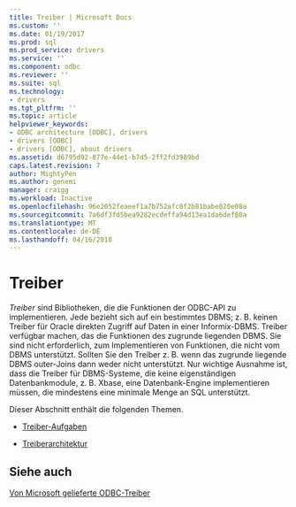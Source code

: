 ```yaml
---
title: Treiber | Microsoft Docs
ms.custom: ''
ms.date: 01/19/2017
ms.prod: sql
ms.prod_service: drivers
ms.service: ''
ms.component: odbc
ms.reviewer: ''
ms.suite: sql
ms.technology:
- drivers
ms.tgt_pltfrm: ''
ms.topic: article
helpviewer_keywords:
- ODBC architecture [ODBC], drivers
- drivers [ODBC]
- drivers [ODBC], about drivers
ms.assetid: d6795d92-877e-44e1-b7d5-2ff2fd3989bd
caps.latest.revision: 7
author: MightyPen
ms.author: genemi
manager: craigg
ms.workload: Inactive
ms.openlocfilehash: 96e2052feaeef1a7b752afc8f2b81babe820e08a
ms.sourcegitcommit: 7a6df3fd5bea9282ecdeffa94d13ea1da6def80a
ms.translationtype: MT
ms.contentlocale: de-DE
ms.lasthandoff: 04/16/2018
---
```

# <a name="drivers"></a>Treiber
*Treiber* sind Bibliotheken, die die Funktionen der ODBC-API zu implementieren. Jede bezieht sich auf ein bestimmtes DBMS; z. B. keinen Treiber für Oracle direkten Zugriff auf Daten in einer Informix-DBMS. Treiber verfügbar machen, das die Funktionen des zugrunde liegenden DBMS. Sie sind nicht erforderlich, zum Implementieren von Funktionen, die nicht vom DBMS unterstützt. Sollten Sie den Treiber z. B. wenn das zugrunde liegende DBMS outer-Joins dann weder nicht unterstützt. Nur wichtige Ausnahme ist, dass die Treiber für DBMS-Systeme, die keine eigenständigen Datenbankmodule, z. B. Xbase, eine Datenbank-Engine implementieren müssen, die mindestens eine minimale Menge an SQL unterstützt.  
  
 Dieser Abschnitt enthält die folgenden Themen.  
  
-   [Treiber-Aufgaben](../../odbc/reference/driver-tasks.md)  
  
-   [Treiberarchitektur](../../odbc/reference/driver-architecture.md)  
  
## <a name="see-also"></a>Siehe auch  
 [Von Microsoft gelieferte ODBC-Treiber](../../odbc/microsoft/microsoft-supplied-odbc-drivers.md)
